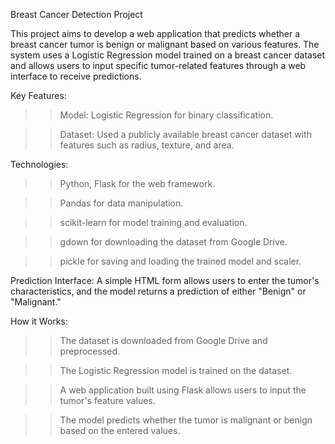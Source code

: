 Breast Cancer Detection Project

This project aims to develop a web application that predicts whether a breast cancer tumor is benign or malignant based on various features. The system uses a Logistic Regression model trained on a breast cancer dataset and allows users to input specific tumor-related features through a web interface to receive predictions.

Key Features:


>>Model: Logistic Regression for binary classification.

>>Dataset: Used a publicly available breast cancer dataset with features such as radius, texture, and area.

Technologies:


>>Python, Flask for the web framework.

>>Pandas for data manipulation.

>>scikit-learn for model training and evaluation.

>>gdown for downloading the dataset from Google Drive.

>>pickle for saving and loading the trained model and scaler.


Prediction Interface: A simple HTML form allows users to enter the tumor's characteristics, and the model returns a prediction of either "Benign" or "Malignant."


How it Works:


>>The dataset is downloaded from Google Drive and preprocessed.

>>The Logistic Regression model is trained on the dataset.

>>A web application built using Flask allows users to input the tumor's feature values.

>>The model predicts whether the tumor is malignant or benign based on the entered values.
